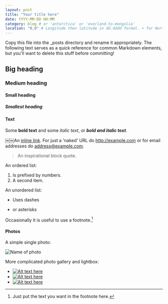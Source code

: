 ```yaml
---
layout: post
title: "Your title here"
date: YYYY-MM-DD HH:MM
category: blog # or 'antarctica' or 'overland-to-mongolia'
location: "0,0" # Longitude then latitude in dd.dddd format. + for North/East, - for South/West. Delete entirely for post to not appear on map.
---
```


Copy this file into the _posts directory and rename it appropriately. The following text serves as a quick reference for common Markdown elements, but you'll want to delete this stuff before committing!

## Big heading ##

### Medium heading ###

#### Small heading ####

##### Smallest heading #####

#### Text ####

Some **bold text** and some _italic text_, or ***bold and italic text***.

￼￼An [inline link](http://link.com/url/here/ "optional title"). For just a 'naked' URL do <http://example.com> or for email addresses do <address@example.com>.

> An inspirational block quote.

An ordered list:

1. Is prefixed by numbers.
2. A second item.

An unordered list:

- Uses dashes
* or asterisks

Occasionally it is useful to use a footnote.[^1]

[^1]: Just put the text you want in the footnote here.

#### Photos ####

A simple single photo:

![Name of photo](/photos/your-post-title/photo.jpg "Optional title")

More complicated photo gallery and lightbox:

<ul class="small-block-grid-3 clearing-thumbs block-grid" data-clearing>
  <li>
    <a class="th" href="/photos/your-post-title/photo-1.jpg">
      <img src="/photos/your-post-title/photo-1.jpg" alt="Alt text here" data-caption="Your caption here">
    </a>
  </li>
  <li>
    <a class="th" href="/photos/your-post-title/photo-2.jpg">
      <img src="/photos/your-post-title/photo-2.jpg" alt="Alt text here" data-caption="Your caption here">
    </a>
  </li>
  <li>
    <a class="th" href="/photos/your-post-title/photo-3.jpg">
      <img src="/photos/your-post-title/photo-3.jpg" alt="Alt text here" data-caption="Your caption here">
    </a>
  </li>
</ul>
